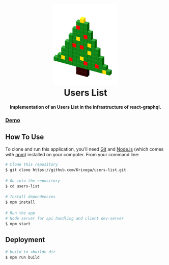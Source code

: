 <h1 align="center">
  <br>
  <a href="http://users-list.krivega.com/" target="_blank"><img src="https://github.com/Krivega/users-list/raw/master/public/logo.png" alt="Users List" width="200"></a>
  <br>
  Users List
  <br>
</h1>

<h4 align="center">Implementation of an Users List in the infrastructure of react-graphql.</h4>

### [Demo](http://users-list.krivega.com/)

## How To Use

To clone and run this application, you'll need [Git](https://git-scm.com) and [Node.js](https://nodejs.org/en/download/) (which comes with [npm](http://npmjs.com)) installed on your computer. From your command line:

```bash
# Clone this repository
$ git clone https://github.com/Krivega/users-list.git

# Go into the repository
$ cd users-list

# Install dependencies
$ npm install

# Run the app
# Node server for api handling and client dev-server
$ npm start
```

## Deployment

```bash
# build to <build> dir
$ npm run build
```
